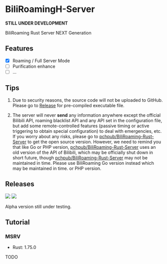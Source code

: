 # BiliRoamingH-Server

**STILL UNDER DEVELOPMENT**

BiliRoaming Rust Server NEXT Generation

## Features

- [x] Roaming / Full Server Mode
- [ ] Purification enhance
- [ ] ...

## Tips

1. Due to security reasons, the source code will not be uploaded to GitHub. Please go to [Release](https://github.com/cxw620/BiliRoaming-Rust-Server/releases) for pre-compiled executable file.

2. The server will never **send** any information anywhere except the official Bilibili API, roaming blacklist API and any API set in the configuration file, but add some remote-controlled features (passive timing or active triggering to obtain special configuration) to deal with emergencies, etc. If you worry about any risks, please go to [pchpub/BiliRoaming-Rust-Server](https://github.com/pchpub/BiliRoaming-Rust-Server) to get the open source version. However, we need to remind you that like Go or PHP version, [pchpub/BiliRoaming-Rust-Server](https://github.com/pchpub/BiliRoaming-Rust-Server) uses an old version of the API of Bilibili, which may be officially shut down in short future, though [pchpub/BiliRoaming-Rust-Server](https://github.com/pchpub/BiliRoaming-Rust-Server) may not be maintained in time. Please use BiliRoaming Go version instead which may be maintained in time. or PHP version.

## Releases

![](https://img.shields.io/badge/internal_version-0.1.0.alpha.231019-green)
![](https://img.shields.io/github/v/release/cxw620/BiliRoaming-Rust-Server)

Alpha version still under testing.

## Tutorial

### MSRV

- Rust: 1.75.0

TODO
